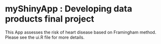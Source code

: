 # myShinyApp : Developing data products final project

This App assesses the risk of heart disease based on Framingham method.
Please see the ui.R file for more details.